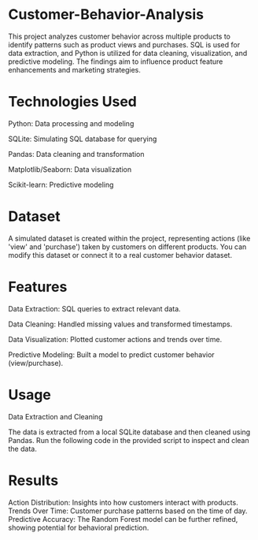 # Customer-Behavior-Analysis
This project analyzes customer behavior across multiple products to identify patterns such as product views and purchases. SQL is used for data extraction, and Python is utilized for data cleaning, visualization, and predictive modeling. The findings aim to influence product feature enhancements and marketing strategies.

# Technologies Used

Python: Data processing and modeling

SQLite: Simulating SQL database for querying

Pandas: Data cleaning and transformation

Matplotlib/Seaborn: Data visualization

Scikit-learn: Predictive modeling

# Dataset

A simulated dataset is created within the project, representing actions (like 'view' and 'purchase') taken by customers on different products. You can modify this dataset or connect it to a real customer behavior dataset.

# Features

Data Extraction: SQL queries to extract relevant data.

Data Cleaning: Handled missing values and transformed timestamps.

Data Visualization: Plotted customer actions and trends over time.

Predictive Modeling: Built a model to predict customer behavior (view/purchase).

# Usage

Data Extraction and Cleaning

The data is extracted from a local SQLite database and then cleaned using Pandas. Run the following code in the provided script to inspect and clean the data.

# Results
Action Distribution: Insights into how customers interact with products.
Trends Over Time: Customer purchase patterns based on the time of day.
Predictive Accuracy: The Random Forest model can be further refined, showing potential for behavioral prediction.
